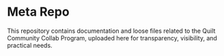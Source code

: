 # Meta Repo

This repository contains documentation and loose files related to the Quilt Community Collab Program, uploaded here for transparency, visibility, and practical needs.
